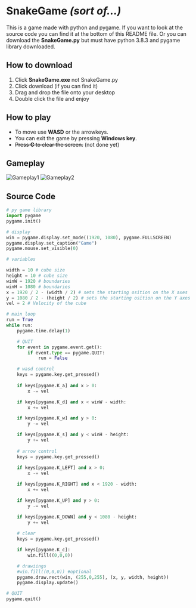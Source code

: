 # SnakeGame *(sort of...)*
This is a game made with python and pygame. If you want to look at the source code you can find it at the bottom of this README file. Or you can download the **SnakeGame.py** but must have python 3.8.3 and pygame library downloaded.

## How to download 
  1. Click **SnakeGame.exe** not SnakeGame.py
  1. Click download (if you can find it)
  1. Drag and drop the file onto your desktop
  1. Double click the file and enjoy

## How to play
* To move use **WASD** or the arrowkeys.
* You can exit the game by pressing **Windows key**.
* ~~Press **C** to clear the screen.~~ (not done yet)

## Gameplay 
![Gameplay1](https://cdn.discordapp.com/attachments/709674549373042692/725004629531820132/Game_23.6.2020_18.08.55.png)
![Gameplay2](https://media.discordapp.net/attachments/709674549373042692/725005915752759316/Game_23.6.2020_17.23.38.png?width=1204&height=677)

## Source Code
``` python
# py game library
import pygame
pygame.init()

# display
win = pygame.display.set_mode((1920, 1080), pygame.FULLSCREEN)
pygame.display.set_caption("Game")
pygame.mouse.set_visible(0)

# variables

width = 10 # cube size
height = 10 # cube size
winW = 1920 # boundaries
winH = 1080 # boundaries
x = 1920 / 2 - (width / 2) # sets the starting osition on the X axes
y = 1080 / 2 - (height / 2) # sets the starting osition on the Y axes
vel = 2 # Velocity of the cube

# main loop
run = True
while run:
    pygame.time.delay(1)

    # QUIT
    for event in pygame.event.get():
        if event.type == pygame.QUIT:
            run = False

    # wasd control
    keys = pygame.key.get_pressed()
    
    if keys[pygame.K_a] and x > 0:  
        x -= vel

    if keys[pygame.K_d] and x < winW - width:  
        x += vel

    if keys[pygame.K_w] and y > 0: 
        y -= vel

    if keys[pygame.K_s] and y < winH - height:
        y += vel
    
    # arrow control
    keys = pygame.key.get_pressed()
    
    if keys[pygame.K_LEFT] and x > 0:  
        x -= vel

    if keys[pygame.K_RIGHT] and x < 1920 - width:  
        x += vel

    if keys[pygame.K_UP] and y > 0: 
        y -= vel

    if keys[pygame.K_DOWN] and y < 1080 - height:
        y += vel
    
    # clear
    keys = pygame.key.get_pressed()

    if keys[pygame.K_c]:
        win.fill((0,0,0))

    # drawiings
    #win.fill((0,0,0)) #optional
    pygame.draw.rect(win, (255,0,255), (x, y, width, height))   
    pygame.display.update() 

# QUIT 
pygame.quit()
```
